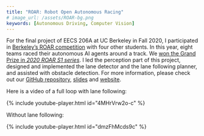 ```yaml
---
title: "ROAR: Robot Open Autonomous Racing"
# image_url: /assets/ROAR-bg.png
keywords: [Autonomous Driving, Computer Vision]
---
```


For the final project of EECS 206A at UC Berkeley in Fall 2020, I participated in [Berkeley’s ROAR competition](https://vivecenter.berkeley.edu/research1/roar/) with four other students. In this year, eight teams raced their autonomous AI agents around a track. We [won the Grand Prize in *2020 ROAR S1 series*](https://vivecenter.berkeley.edu/inaugural-roar-results-and-expansion/). I led the perception part of this project, designed and implemented the lane detector and the lane following planner, and assisted with obstacle detection. For more information, please check out our [GitHub repository](https://github.com/bcwingnut/ROAR), [slides](/assets/ROAR_Presentation.pdf) and [website](/ROAR).

Here is a video of a full loop with lane following:

{% include youtube-player.html id="4MHrVrw2o-c" %}

Without lane following:

{% include youtube-player.html id="dmzFhMcds9c" %}
